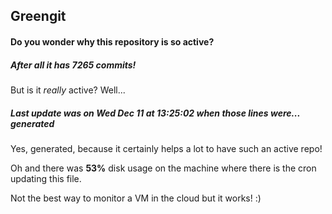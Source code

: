 ## Greengit

#### Do you wonder why this repository is so active?

##### After all it has 7265 commits!

But is it *really* active? Well...

##### Last update was on Wed Dec 11 at 13:25:02 when those lines were... generated

Yes, generated, because it certainly helps a lot to have such an active repo!

Oh and there was **53%** disk usage on the machine
where there is the cron updating this file.

Not the best way to monitor a VM in the cloud but it works! :)
